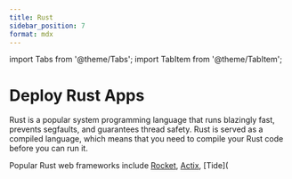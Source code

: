 ```yaml
---
title: Rust
sidebar_position: 7
format: mdx
---
```



import Tabs from '@theme/Tabs';
import TabItem from '@theme/TabItem';

# Deploy Rust Apps

Rust is a popular system programming language that runs blazingly fast, prevents segfaults, and guarantees thread safety. 
Rust is served as a compiled language, which means that you need to compile your Rust code before you can run it.

Popular Rust web frameworks include [Rocket](https://rocket.rs/), [Actix](https://actix.rs/), [Tide](
    